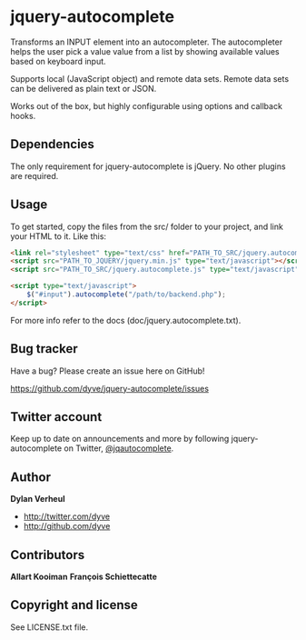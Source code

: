 jquery-autocomplete
===================

Transforms an INPUT element into an autocompleter. The autocompleter helps the user pick a value value from a list by showing available values based on keyboard input.

Supports local (JavaScript object) and remote data sets. Remote data sets can be delivered as plain text or JSON.

Works out of the box, but highly configurable using options and callback hooks.


Dependencies
------------

The only requirement for jquery-autocomplete is jQuery. No other plugins are required.


Usage
-----

To get started, copy the files from the src/ folder to your project, and link your HTML to it. Like this:

``` html
<link rel="stylesheet" type="text/css" href="PATH_TO_SRC/jquery.autocomplete.css">
<script src="PATH_TO_JQUERY/jquery.min.js" type="text/javascript"></script>
<script src="PATH_TO_SRC/jquery.autocomplete.js" type="text/javascript"></script>

<script type="text/javascript">
    $("#input").autocomplete("/path/to/backend.php");
</script>
```

For more info refer to the docs (doc/jquery.autocomplete.txt).


Bug tracker
-----------

Have a bug? Please create an issue here on GitHub!

https://github.com/dyve/jquery-autocomplete/issues


Twitter account
---------------

Keep up to date on announcements and more by following jquery-autocomplete on Twitter, <a href="http://twitter.com/jqautocomplete">@jqautocomplete</a>.


Author
------

**Dylan Verheul**

+ http://twitter.com/dyve
+ http://github.com/dyve


Contributors
------------

**Allart Kooiman**
**François Schiettecatte**


Copyright and license
---------------------

See LICENSE.txt file.